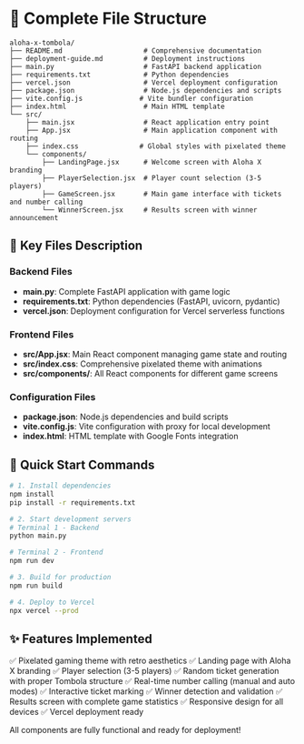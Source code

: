 # 📁 Complete File Structure

```
aloha-x-tombola/
├── README.md                    # Comprehensive documentation
├── deployment-guide.md          # Deployment instructions
├── main.py                      # FastAPI backend application
├── requirements.txt             # Python dependencies
├── vercel.json                  # Vercel deployment configuration
├── package.json                 # Node.js dependencies and scripts
├── vite.config.js              # Vite bundler configuration
├── index.html                   # Main HTML template
└── src/
    ├── main.jsx                 # React application entry point
    ├── App.jsx                  # Main application component with routing
    ├── index.css               # Global styles with pixelated theme
    └── components/
        ├── LandingPage.jsx      # Welcome screen with Aloha X branding
        ├── PlayerSelection.jsx  # Player count selection (3-5 players)
        ├── GameScreen.jsx       # Main game interface with tickets and number calling
        └── WinnerScreen.jsx     # Results screen with winner announcement
```

## 🎯 Key Files Description

### Backend Files
- **main.py**: Complete FastAPI application with game logic
- **requirements.txt**: Python dependencies (FastAPI, uvicorn, pydantic)
- **vercel.json**: Deployment configuration for Vercel serverless functions

### Frontend Files
- **src/App.jsx**: Main React component managing game state and routing
- **src/index.css**: Comprehensive pixelated theme with animations
- **src/components/**: All React components for different game screens

### Configuration Files
- **package.json**: Node.js dependencies and build scripts
- **vite.config.js**: Vite configuration with proxy for local development
- **index.html**: HTML template with Google Fonts integration

## 🚀 Quick Start Commands

```bash
# 1. Install dependencies
npm install
pip install -r requirements.txt

# 2. Start development servers
# Terminal 1 - Backend
python main.py

# Terminal 2 - Frontend  
npm run dev

# 3. Build for production
npm run build

# 4. Deploy to Vercel
npx vercel --prod
```

## ✨ Features Implemented

✅ Pixelated gaming theme with retro aesthetics
✅ Landing page with Aloha X branding
✅ Player selection (3-5 players)
✅ Random ticket generation with proper Tombola structure
✅ Real-time number calling (manual and auto modes)
✅ Interactive ticket marking
✅ Winner detection and validation
✅ Results screen with complete game statistics
✅ Responsive design for all devices
✅ Vercel deployment ready

All components are fully functional and ready for deployment!
